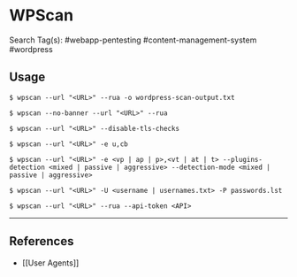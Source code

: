 # WPScan

Search Tag(s): #webapp-pentesting #content-management-system #wordpress

## Usage

```
$ wpscan --url "<URL>" --rua -o wordpress-scan-output.txt

$ wpscan --no-banner --url "<URL>" --rua

$ wpscan --url "<URL>" --disable-tls-checks

$ wpscan --url "<URL>" -e u,cb

$ wpscan --url "<URL>" -e <vp | ap | p>,<vt | at | t> --plugins-detection <mixed | passive | aggressive> --detection-mode <mixed | passive | aggressive>

$ wpscan --url "<URL>" -U <username | usernames.txt> -P passwords.lst

$ wpscan --url "<URL>" --rua --api-token <API>
```

---
## References

- [[User Agents]]